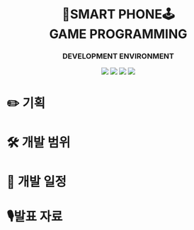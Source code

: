 <div align="center">
    <h1>📱SMART PHONE🕹️<br>GAME PROGRAMMING</h1>
    <h3>DEVELOPMENT ENVIRONMENT</h3>
    <img src="https://img.shields.io/badge/Java-007396?style={flat}&logo=Java&logoColor=white"/>
    <img src="https://img.shields.io/badge/Android Studio-3DDC84?style={flat}&logo=AndroidStudio&logoColor=white"/>
    <img src="https://img.shields.io/badge/Github-181717?style={flat}&logo=github&logoColor=white"/>
    <img src="https://img.shields.io/badge/SourceTree-0052CC?style={flat}&logo=sourcetree&logoColor=white"/>
</div>

# ✏️ 기획

# 🛠️ 개발 범위

# 📅 개발 일정

# 🎙️발표 자료